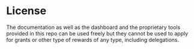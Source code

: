 # License


The documentation as well as the dashboard and the proprietary tools provided in this repo can be used freely but they cannot be used to apply for grants or other type of rewards of any type, including delegations. 

